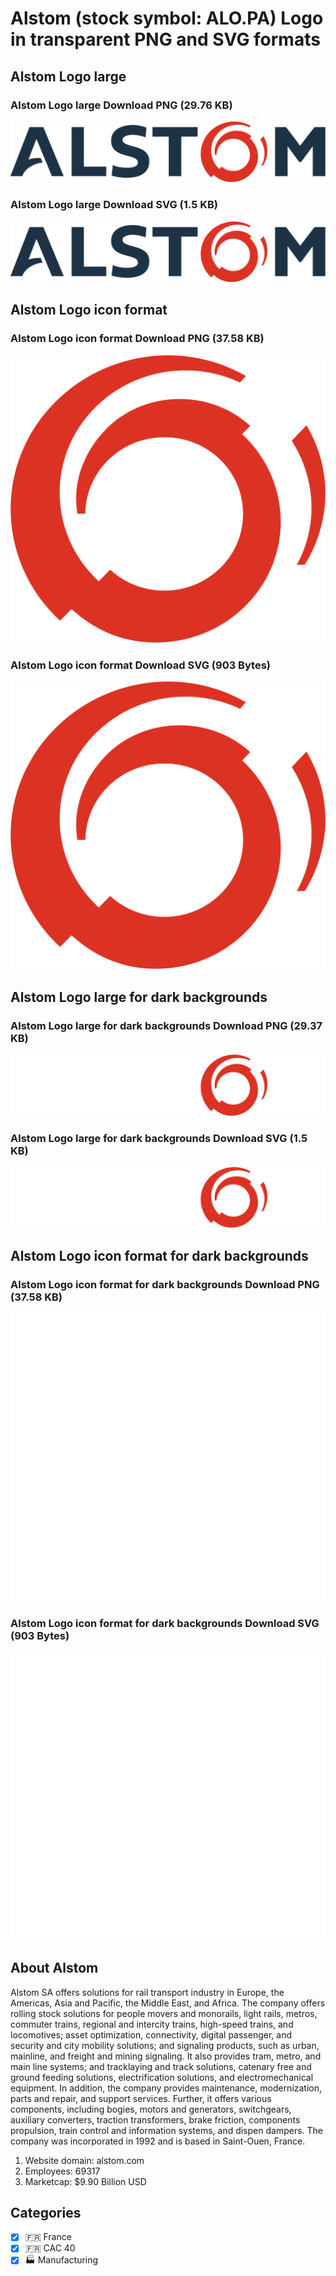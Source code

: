 # Alstom (stock symbol: ALO.PA) Logo in transparent PNG and SVG formats

## Alstom Logo large

### Alstom Logo large Download PNG (29.76 KB)

![Alstom Logo large Download PNG (29.76 KB)](/img/orig/ALO.PA_BIG-8dd18a2d.png)

### Alstom Logo large Download SVG (1.5 KB)

![Alstom Logo large Download SVG (1.5 KB)](/img/orig/ALO.PA_BIG-c4b99ab8.svg)

## Alstom Logo icon format

### Alstom Logo icon format Download PNG (37.58 KB)

![Alstom Logo icon format Download PNG (37.58 KB)](/img/orig/ALO.PA-f76f195c.png)

### Alstom Logo icon format Download SVG (903 Bytes)

![Alstom Logo icon format Download SVG (903 Bytes)](/img/orig/ALO.PA-0e77cf30.svg)

## Alstom Logo large for dark backgrounds

### Alstom Logo large for dark backgrounds Download PNG (29.37 KB)

![Alstom Logo large for dark backgrounds Download PNG (29.37 KB)](/img/orig/ALO.PA_BIG.D-84c153ad.png)

### Alstom Logo large for dark backgrounds Download SVG (1.5 KB)

![Alstom Logo large for dark backgrounds Download SVG (1.5 KB)](/img/orig/ALO.PA_BIG.D-cd98f71a.svg)

## Alstom Logo icon format for dark backgrounds

### Alstom Logo icon format for dark backgrounds Download PNG (37.58 KB)

![Alstom Logo icon format for dark backgrounds Download PNG (37.58 KB)](/img/orig/ALO.PA.D-79145802.png)

### Alstom Logo icon format for dark backgrounds Download SVG (903 Bytes)

![Alstom Logo icon format for dark backgrounds Download SVG (903 Bytes)](/img/orig/ALO.PA.D-122d9ad3.svg)

## About Alstom

Alstom SA offers solutions for rail transport industry in Europe, the Americas, Asia and Pacific, the Middle East, and Africa. The company offers rolling stock solutions for people movers and monorails, light rails, metros, commuter trains, regional and intercity trains, high-speed trains, and locomotives; asset optimization, connectivity, digital passenger, and security and city mobility solutions; and signaling products, such as urban, mainline, and freight and mining signaling. It also provides tram, metro, and main line systems; and tracklaying and track solutions, catenary free and ground feeding solutions, electrification solutions, and electromechanical equipment. In addition, the company provides maintenance, modernization, parts and repair, and support services. Further, it offers various components, including bogies, motors and generators, switchgears, auxiliary converters, traction transformers, brake friction, components propulsion, train control and information systems, and dispen dampers. The company was incorporated in 1992 and is based in Saint-Ouen, France.

1. Website domain: alstom.com
2. Employees: 69317
3. Marketcap: $9.90 Billion USD


## Categories
- [x] 🇫🇷 France
- [x] 🇫🇷 CAC 40
- [x] 🏭 Manufacturing
